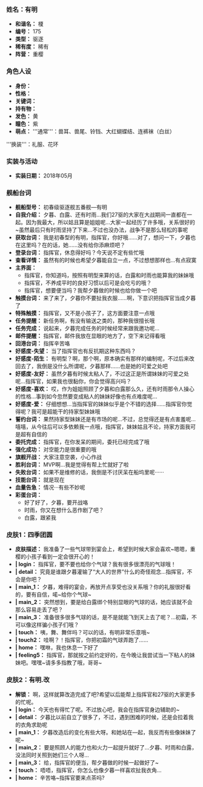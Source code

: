 ### 姓名：有明
* **和谐名：** 榎
* **编号：** 175
* **类型：** 驱逐
* **稀有度：** 稀有
* **阵营：** 重樱


### 角色人设
* **身份：** 
* **性格：** 
* **关键词：** 
* **持有物：** 
* **发色：** 黄
* **瞳色：** 紫
* **萌点：** '''通常'''：兽耳、兽尾、铃铛、大红蝴蝶结、连裤袜（白丝）

'''换装'''：礼服、花环


### 实装与活动
* **实装日期：** 2018年05月


### 舰船台词
* **舰船型号：** 初春级驱逐舰五番舰—有明
* **自我介绍：** 夕暮、白露、还有时雨…我们27驱的大家在大战期间一直都在一起。因为我最大，所以姑且算是姐姐呢…大家一起经历了许多哦，关系很好的~虽然最后只有时雨坚持了下来…不过也没办法，战争不是那么轻松的事呢
* **获取台词：** 我是初春型的有明，指挥官，你好哦……对了，想问一下，夕暮也在这里吗？在的话，她……没有给你添麻烦吧？
* **登录台词：** 指挥官，休息得好吗？今天说不定有些忙哦
* **查看详情：** 虽然有的时候也希望夕暮能自立一点，不过想想那样也…有点寂寞
* **主界面：**
  * 指挥官，你知道吗，按照有明型来算的话，白露和时雨也能算我的妹妹哦
  * 指挥官，不养成平时的良好习惯以后可是会吃亏的哦？
  * 指挥官，想要便当吗？我帮夕暮做的时候也给你做一个吧
* **触摸台词：** 来了来了，夕暮你不要扯我衣服……啊，下意识把指挥官当成夕暮了
* **特殊触摸：** 指挥官，又不是小孩子了，这方面要注意一点哦
* **任务提醒：** 新任务啊，有没有输送之类的，那种我很擅长哦
* **任务完成：** 说起来，夕暮完成任务的时候经常来跟我邀功呢…
* **邮件提醒：** 指挥官，邮件我放在显眼的地方了，空下来记得看哦
* **回港台词：** 指挥辛苦咯
* **好感度-失望：** 当了指挥官也有反抗期这种东西吗？
* **好感度-陌生：** 有明型？啊，那个啊，原本确实有那样的编制呢，不过后来改回去了，我倒是没什么所谓呢，夕暮那样……也是她的可爱之处吧
* **好感度-友好：** 虽然夕暮有时候太粘人了，不过这正是所谓妹妹的可爱之处呢…指挥官，如果我也很黏你，你会觉得高兴吗？
* **好感度-喜欢：** 哎，作为姐姐照顾了夕暮和白露那么久，还有时雨那令人操心的性格…事到如今忽然要变成粘人的妹妹好像也有点难度呢…
* **好感度-爱：** 仔细想想…当指挥官的妹妹似乎是个不错的选择……指挥官你觉得呢？我可是超能干的持家型妹妹哦
* **誓约台词：** 果然持家型妹妹还是有市场的呢…不过，总觉得还是有点害羞呢…嘻嘻，从今往后可以多依赖我一点哦，指挥官，妹妹姑且不论，持家方面我可是超有自信的
* **委托完成：** 指挥官，在你发呆的期间，委托已经完成了哦
* **强化成功：** 对空能力是很重要的哦
* **旗舰开战：** 大家注意空袭，小心作战
* **胜利台词：** MVP啊…我是觉得有帮上忙就好了啦
* **失败台词：** 如果不是维修的话，我倒是不讨厌呆在船坞里呢······
* **技能台词：** 就是现在
* **血量告急：** 情况···有些不妙呢
* **彩蛋台词：**
  * 好了好了，夕暮，要开战咯
  * 时雨，你又在想什么恶作剧了吧？
  * 白露，跟紧我


### 皮肤1：四季团圆
* **皮肤描述：** 我准备了一些气球带到宴会上，希望到时候大家会喜欢~嗯嗯，重樱的小孩子看到一定会很开心的！
* **| login：** 指挥官，要不要也给你个气球？我有很多很漂亮的气球哦！
* **| detail：** 究竟是谁跟夕暮灌输了“大人的世界”什么的奇怪观念…指挥官，不会是你吧？
* **| main_1：** 夕暮，难得的宴会，再放开点享受也没关系哦？你的礼服很好看的，要有自信，喏~给你个气球~
* **| main_2：** 突然想到，要是给白露绑个特别显眼的气球的话，她应该就不会那么容易走丢了吧？
* **| main_3：** 准备很多很多气球的话，是不是就能飞到天上去了呢？…初霜，不可以像这样骗小孩子们哦？
* **| touch：** 咦，舞、舞伴吗？可以的话，有明非常乐意哦~
* **| touch2：** 哇啊？！指挥官，你把初霜的气球弄跑了……
* **| home：** 嘿咻，我也休息一下好了
* **| feeling5：** 指挥官，那就按之前约定好的，在今晚让我尝试当一下粘人的妹妹吧。嘿嘿~请多多指教了哦，哥哥~


### 皮肤2：有明.改
* **解锁：** 啊，这样就算改造完成了吧?希望以后能帮上指挥官和27驱的大家更多的忙呢。
* **| login：** 今天也有得忙了呢。不过放心吧，我会在指挥官身边辅助的~
* **| detail：** 夕暮比以前自立了很多了，不过，遇到困难的时候，还是会拉着我的衣角求助呢
* **| main_1：** 夕暮改造后的变化有些大呀。和她站在—起，我反而有些像妹妹了呢~
* **| main_2：** 要是照顾人的能力也和火力一起提升就好了…夕暮、时雨和白露，没法同时关照到她们三个人呀…
* **| main_3：** 给，指挥官的便当，帮夕暮做的时候一起做好了~
* **| touch：** 唔唔，指挥官，你怎么也像夕暮一样喜欢扯我衣角…
* **| home：** 辛苦咯~指挥官要来点茶吗?
